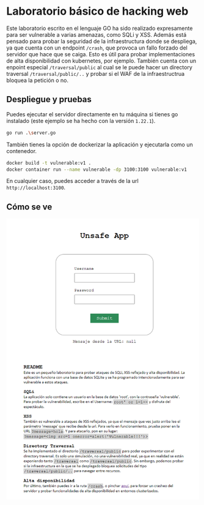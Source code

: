 # Laboratorio básico de hacking web

Este laboratorio escrito en el lenguaje GO ha sido realizado expresamente para ser vulnerable a varias amenazas, como SQLi y XSS. Además está pensado para probar la seguridad de la infraestructura donde se despliega, ya que cuenta con un endpoint `/crash`, que provoca un fallo forzado del servidor que hace que se caiga. Esto es útil para probar implementaciones de alta disponibilidad con kubernetes, por ejemplo. También cuenta con un enpoint especial `/traversal/public` al cual se le puede hacer un directory traversal `/traversal/public/..` y probar si el WAF de la infraestructrua bloquea la petición o no.

## Despliegue y pruebas

Puedes ejecutar el servidor directamente en tu máquina si tienes go instalado (este ejemplo se ha hecho con la versión `1.22.1`).

```bash
go run .\server.go
```

También tienes la opción de dockerizar la aplicación y ejecutarla como un contenedor.

```bash
docker build -t vulnerable:v1 .
docker container run --name vulnerable -dp 3100:3100 vulnerable:v1
```

En cualquier caso, puedes acceder a través de la url `http://localhost:3100`.

## Cómo se ve

![Captura de pantalla de la interfaz de la aplicación](screenshot.png)
